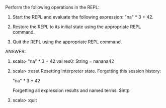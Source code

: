 Perform the following operations in the REPL:
1.	Start the REPL and evaluate the following expression: "na" * 3 + 42.

2.	Restore the REPL to its initial state using the appropriate REPL command.

3.	Quit the REPL using the appropriate REPL command.


ANSWER:

1. scala> "na" * 3 + 42
   val res0: String = nanana42

2. scala> :reset
   Resetting interpreter state.
   Forgetting this session history:

   "na" * 3 + 42

   Forgetting all expression results and named terms: $intp

3. scala> :quit
